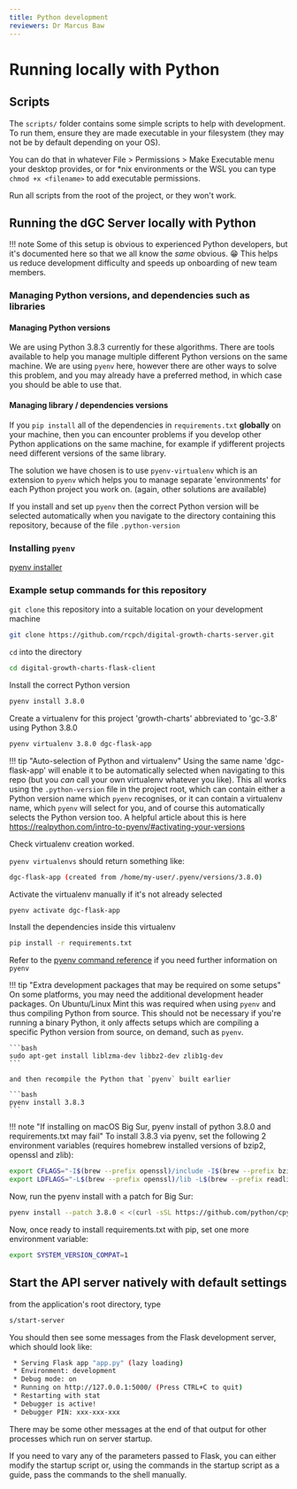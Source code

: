 ```yaml
---
title: Python development
reviewers: Dr Marcus Baw
---
```


# Running locally with Python

## Scripts

The `scripts/` folder contains some simple scripts to help with development. To run them, ensure they are made executable in your filesystem (they may not be by default depending on your OS).

You can do that in whatever File > Permissions > Make Executable menu your desktop provides, or for \*nix environments or the WSL you can type `chmod +x <filename>` to add executable permissions.

Run all scripts from the root of the project, or they won't work.

## Running the dGC Server locally with Python

!!! note
    Some of this setup is obvious to experienced Python developers, but it's documented here so that we all know the _same_ obvious. :grin: This helps us reduce development difficulty and speeds up onboarding of new team members.

### Managing Python versions, and dependencies such as libraries

#### Managing Python versions

We are using Python 3.8.3 currently for these algorithms. There are tools available to help you manage multiple different Python versions on the same machine. We are using `pyenv` here, however there are other ways to solve this problem, and you may already have a preferred method, in which case you should be able to use that.

#### Managing library / dependencies versions

If you `pip install` all of the dependencies in `requirements.txt` **globally** on your machine, then you can encounter problems if you develop other Python applications on the same machine, for example if ydifferent projects need different versions of the same library.

The solution we have chosen is to use `pyenv-virtualenv` which is an extension to `pyenv` which helps you to manage separate 'environments' for each Python project you work on. (again, other solutions are available)

If you install and set up `pyenv` then the correct Python version will be selected automatically when you navigate to the directory containing this repository, because of the file `.python-version`

### Installing `pyenv`

[pyenv installer](https://github.com/pyenv/pyenv-installer)

### Example setup commands for this repository

`git clone` this repository into a suitable location on your development machine

```bash
git clone https://github.com/rcpch/digital-growth-charts-server.git
```

`cd` into the directory

```bash
cd digital-growth-charts-flask-client
```

Install the correct Python version

```bash
pyenv install 3.8.0
```

Create a virtualenv for this project 'growth-charts' abbreviated to 'gc-3.8' using Python 3.8.0

```bash
pyenv virtualenv 3.8.0 dgc-flask-app
```

!!! tip "Auto-selection of Python and virtualenv"
    Using the same name 'dgc-flask-app' will enable it to be automatically selected when navigating to this repo (but you _can_ call your own virtualenv whatever you like). This all works using the `.python-version` file in the project root, which can contain either a Python version name which `pyenv` recognises, or it can contain a virtualenv name, which `pyenv` will select for you, and of course this automatically selects the Python version too. A helpful article about this is here <https://realpython.com/intro-to-pyenv/#activating-your-versions>

Check virtualenv creation worked.

`pyenv virtualenvs` should return something like:

```bash
dgc-flask-app (created from /home/my-user/.pyenv/versions/3.8.0)
```

Activate the virtualenv manually if it's not already selected

```bash
pyenv activate dgc-flask-app
```

Install the dependencies inside this virtualenv

```bash
pip install -r requirements.txt
```

Refer to the [pyenv command reference](https://github.com/pyenv/pyenv/blob/master/COMMANDS.md#pyenv-local) if you need further information on `pyenv`

!!! tip "Extra development packages that may be required on some setups"
    On some platforms, you may need the additional development header packages. On Ubuntu/Linux Mint this was required when using `pyenv` and thus compiling Python from source. This should not be necessary if you're running a binary Python, it only affects setups which are compiling a specific Python version from source, on demand, such as `pyenv`.

    ```bash
    sudo apt-get install liblzma-dev libbz2-dev zlib1g-dev
    ```

    and then recompile the Python that `pyenv` built earlier

    ```bash
    pyenv install 3.8.3
    ```

!!! note "If installing on macOS Big Sur, pyenv install of python 3.8.0 and requirements.txt may fail"
    To install 3.8.3 via pyenv, set the following 2 environment variables (requires homebrew installed versions of bzip2, openssl and zlib):

```bash
export CFLAGS="-I$(brew --prefix openssl)/include -I$(brew --prefix bzip2)/include -I$(brew --prefix readline)/include -I$(xcrun --show-sdk-path)/usr/include"
export LDFLAGS="-L$(brew --prefix openssl)/lib -L$(brew --prefix readline)/lib -L$(brew --prefix zlib)/lib -L$(brew --prefix bzip2)/lib"
```

Now, run the pyenv install with a patch for Big Sur:

```bash
pyenv install --patch 3.8.0 < <(curl -sSL https://github.com/python/cpython/commit/8ea6353.patch\?full_index\=1)
```

Now, once ready to install requirements.txt with pip, set one more environment variable:

```bash
export SYSTEM_VERSION_COMPAT=1
```

## Start the API server natively with default settings

from the application's root directory, type

```bash
s/start-server
```

You should then see some messages from the Flask development server, which should look like:

```bash
 * Serving Flask app "app.py" (lazy loading)
 * Environment: development
 * Debug mode: on
 * Running on http://127.0.0.1:5000/ (Press CTRL+C to quit)
 * Restarting with stat
 * Debugger is active!
 * Debugger PIN: xxx-xxx-xxx
```

There may be some other messages at the end of that output for other processes which run on server startup.

If you need to vary any of the parameters passed to Flask, you can either modify the startup script or, using the commands in the startup script as a guide, pass the commands to the shell manually.
